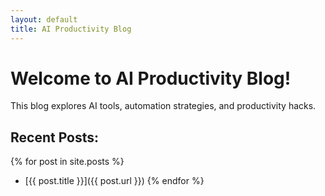 ```yaml
---
layout: default
title: AI Productivity Blog
---
```


# Welcome to AI Productivity Blog!

This blog explores AI tools, automation strategies, and productivity hacks.

## Recent Posts:
{% for post in site.posts %}
- [{{ post.title }}]({{ post.url }})
{% endfor %}

